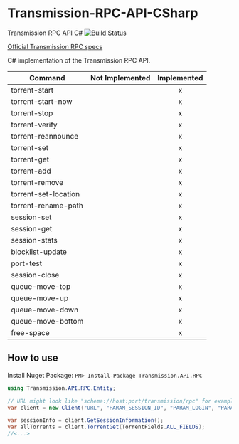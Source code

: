 Transmission-RPC-API-CSharp
===========================

Transmission RPC API C# [![Build Status](https://travis-ci.org/Beatlegger/Transmission.API.RPC.svg?branch=master)](https://travis-ci.org/Beatlegger/Transmission.API.RPC)

[Official Transmission RPC specs](https://github.com/transmission/transmission/blob/master/extras/rpc-spec.txt) 

C# implementation of the Transmission RPC API.

| Command              | Not Implemented | Implemented|
| -------------------- |:-:|:-:|
| torrent-start        |   | x |
| torrent-start-now    |   | x |
| torrent-stop         |   | x |
| torrent-verify       |   | x |
| torrent-reannounce   |   | x |
| torrent-set          |   | x |
| torrent-get          |   | x |
| torrent-add          |   | x |
| torrent-remove       |   | x |
| torrent-set-location |   | x |
| torrent-rename-path  |   | x |
| session-set          |   | x |
| session-get          |   | x |
| session-stats        |   | x |
| blocklist-update     |   | x |
| port-test            |   | x |
| session-close        |   | x |
| queue-move-top       |   | x |
| queue-move-up        |   | x |
| queue-move-down      |   | x |
| queue-move-bottom    |   | x |
| free-space           |   | x |

How to use
-------------

Install Nuget Package: `PM> Install-Package Transmission.API.RPC`

```C#
using Transmission.API.RPC.Entity;

// URL might look like "schema://host:port/transmission/rpc" for example "https://website.com:9091/transmission/rpc"
var client = new Client("URL", "PARAM_SESSION_ID", "PARAM_LOGIN", "PARAM_PASS");

var sessionInfo = client.GetSessionInformation();
var allTorrents = client.TorrentGet(TorrentFields.ALL_FIELDS);
//<...>
```
